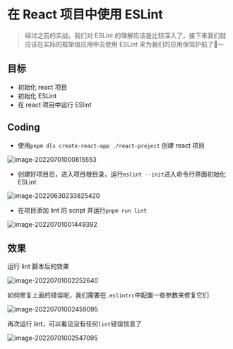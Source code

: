 # 在 React 项目中使用 ESLint

> 经过之前的实战，我们对 ESLint 的理解应该是比较深入了，接下来我们就应该在实际的框架级应用中去使用 ESLint 来为我们的应用保驾护航了🚢～

## 目标

- 初始化 react 项目
- 初始化 ESLint
- 在 react 项目中运行 ESlint

## Coding

- 使用`pnpm dlx create-react-app ./react-project` 创建 react 项目

![image-20220701000815553](https://tva1.sinaimg.cn/large/e6c9d24egy1h3qpybcyh7j213a0hy0uf.jpg)

- 创建好项目后，进入项目根目录，运行`eslint --init`进入命令行界面初始化 ESLint

![image-20220630233825420](https://tva1.sinaimg.cn/large/e6c9d24egy1h3qp3bcfltj20xg0dqacz.jpg)

- 在项目添加 lint 的 script 并运行`pnpm run lint`

![image-20220701001449392](https://tva1.sinaimg.cn/large/e6c9d24egy1h3qq55bwksj20ru0jkgo9.jpg)

## 效果

运行 lint 脚本后的效果

![image-20220701002252640](https://tva1.sinaimg.cn/large/e6c9d24egy1h3qqditw9mj215i0q6grq.jpg)

如何修复上面的错误呢，我们需要在`.eslintrc`中配置一些参数来修复它们

![image-20220701002459095](https://tva1.sinaimg.cn/large/e6c9d24egy1h3qqfpwa6dj20yn0u0785.jpg)

再次运行 lint，可以看见没有任何`lint`错误信息了

![image-20220701002547095](https://tva1.sinaimg.cn/large/e6c9d24egy1h3qqgjpavuj21660by74y.jpg)